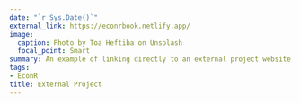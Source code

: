 ```yaml
---
date: "`r Sys.Date()`"
external_link: https://econrbook.netlify.app/
image:
  caption: Photo by Toa Heftiba on Unsplash
  focal_point: Smart
summary: An example of linking directly to an external project website using `external_link`.
tags:
- EconR
title: External Project
---
```

